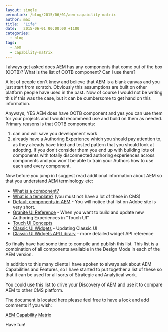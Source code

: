 ```yaml
---
layout: single
permalink: /blog/2015/06/01/aem-capability-matrix
author: max
title:  "Life"
date:   2015-06-01 00:00:00 +1100
categories:
  - blog
tags:
  - aem
  - capability-matrix
---
```


I always get asked does AEM has any components that come out of the box (OOTB)? What is the list of OOTB component?  Can I use them?

A lot of people don't know and believe that AEM is a blank canvas and you just start from scratch. Obviously this assumptions are built on other platform people have used in the past. Now of course I would not be writing this if this was the case, but it can be cumbersome to get hand on this information.

Anyways, YES AEM does have OOTB component and yes you can use them for your projects and I would recommend use and build on them as needed. Primary reasons is that OOTB components:

1. can and will save you development work 
2. already have a Authoring Experience which you should pay attention to, as they already have tried and tested pattern that you should look at adopting. If you don't consider them you end up with building lots of components with totally disconnected authoring experiences across components and you won't be able to train your Authors how to use each and every component. 

Now before you jump in I suggest read additional information about AEM so that you understand AEM terminology etc:

- [What is a component?](https://docs.adobe.com/docs/en/aem/6-1/develop/components.html)
- [What is a template?](https://docs.adobe.com/docs/en/aem/6-1/develop/the-basics/templates.html) (you must not have a lot of these in CMS)
- [Default components in AEM](https://docs.adobe.com/docs/en/aem/6-1/author/page-authoring/default-components.html) - You will notice that list on Adobe site is very short. 
- [Granite UI Reference](https://docs.adobe.com/docs/en/aem/6-1/develop/extending/granite/granite-reference.html) -  When you want to build and update  new Authoring Experiences in "Touch UI"
- [Touch UI Concepts](https://docs.adobe.com/docs/en/aem/6-1/develop/the-basics/touch-ui-concepts.html)
- [Classic UI Widgets](https://docs.adobe.com/docs/en/aem/6-1/develop/components/widgets.html) - Updating Classic UI
- [Classic UI Widgets API Library](https://docs.adobe.com/docs/en/aem/6-1/ref/widgets-api/index.html)  - more detailed widget API reference

So finally have had some time to compile and publish this list. This list is a combination of all components available in the Design Mode in each of the AEM version.

In addition to this many clients I have spoken to always ask about AEM Capabilities and Features, so I have started to put together a list of these so that it can be used for all sorts of Strategic and Analytical work.

You could use this list to drive your Discovery of AEM and use it to compare AEM to other CMS platform.

The document is located here please feel free to have a look and add comments if you wish:

[AEM Capability Matrix](https://docs.google.com/spreadsheets/d/11sESEtCSf45j5JWknVLE3DJt9NOJaDHfeBBJFOsxt5o/edit?usp=sharing)

Have fun!
